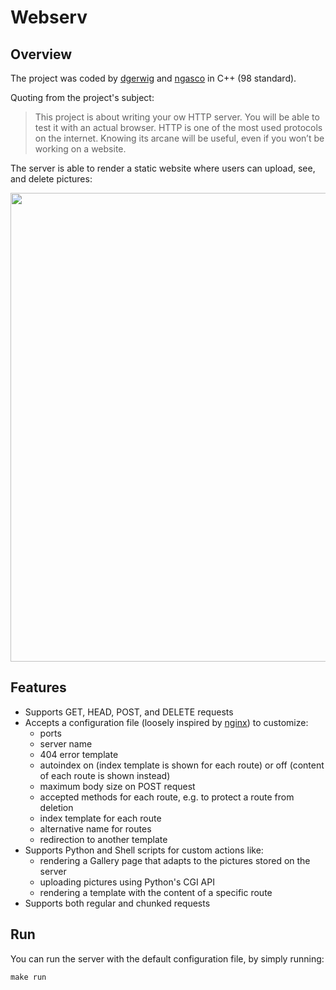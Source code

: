 # Webserv

## Overview
The project was coded by [dgerwig](https://github.com/diegogerwig) and [ngasco](https://github.com/nicolasgasco) in C++ (98 standard).

Quoting from the project's subject:

> This project is about writing your ow HTTP server. You will be able to test it with an actual browser. HTTP is one of the most used protocols on the internet. Knowing its arcane will be useful, even if you won’t be working on a website.

The server is able to render a static website where users can upload, see, and delete pictures:

<img src="https://github.com/nicolasgasco/42_webserv/assets/73175085/9d6ea6c9-03f5-46cc-800c-7bac6c6977dd" width="750px" />

## Features
- Supports GET, HEAD, POST, and DELETE requests
- Accepts a configuration file (loosely inspired by [nginx](https://www.nginx.com/)) to customize:
    - ports
    - server name
    - 404 error template
    - autoindex on (index template is shown for each route) or off (content of each route is shown instead)
    - maximum body size on POST request
    - accepted methods for each route, e.g. to protect a route from deletion
    - index template for each route
    - alternative name for routes
    - redirection to another template
 - Supports Python and Shell scripts for custom actions like:
    - rendering a Gallery page that adapts to the pictures stored on the server
    - uploading pictures using Python's CGI API
    - rendering a template with the content of a specific route
 - Supports both regular and chunked requests

## Run
You can run the server with the default configuration file, by simply running:
```
make run
```
